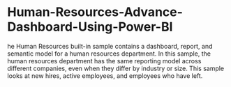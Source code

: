 # Human-Resources-Advance-Dashboard-Using-Power-BI
he Human Resources built-in sample contains a dashboard, report, and semantic model for a human resources department. In this sample, the human resources department has the same reporting model across different companies, even when they differ by industry or size. This sample looks at new hires, active employees, and employees who have left. 
